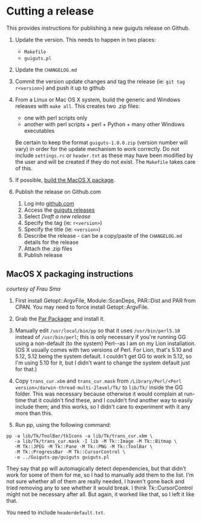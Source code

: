 # Cutting a release

This provides instructions for publishing a new guiguts release on
Github.

1. Update the version. This needs to happen in two places:
	* `Makefile`
	* `guiguts.pl`

2. Update the `CHANGELOG.md`

3. Commit the version update changes and tag the release
   (ie: `git tag r<version>`) and push it up to github

4. From a Linux or Mac OS X system, build the generic and Windows
   releases with `make all`. This creates two .zip files:

     * one with perl scripts only
     * another with perl scripts + perl + Python + many other Windows executables

   Be certain to keep the format
   `guiguts-1.0.0.zip` (version number will vary) in order for
   the update mechanism to work correctly. Do not include
   `settings.rc` or `header.txt` as these may have been modified
   by the user and will be created if they do not exist.
   The `Makefile` takes care of this.

5. If possible, [build the MacOS X package](#macos-x-packaging-instructions).

6. Publish the release on Github.com
	1. Log into [github.com](https://github.com)
	2. Access the [guiguts releases](https://github.com/DistributedProofreaders/guiguts/releases)
	3. Select *Draft a new release*
	4. Specify the tag (ie: `r<version>`)
	5. Specify the title (ie: `<version>`)
	6. Describe the release - can be a copy/paste of the `CHANGELOG.md`
	   details for the release
	7. Attach the .zip files
	8. Publish release

## MacOS X packaging instructions
_courtesy of Frau Sma_

1. First install Getopt::ArgvFile, Module::ScanDeps, PAR::Dist and PAR
from CPAN. You may need to force install Getopt::ArgvFile.

2. Grab the [Par Packager](http://search.cpan.org/~rschupp/PAR-Packer-1.010/lib/pp.pm)
and install it.

3. Manually edit `/usr/local/bin/pp` so that it uses `/usr/bin/perl5.10`
instead of `/usr/bin/perl`; this is only necessary if you're running GG
using a non-default (to the system) Perl--as I am on my Lion
installation. (OS X usually comes with two versions of Perl. For Lion,
that's 5.10 and 5.12, 5.12 being the system default. I couldn't get GG
to work in 5.12, so I'm using 5.10 for it, but I didn't want to change
the system default just for that.)

4. Copy `trans_cur.xbm` and `trans_cur.mask` from
`/Library/Perl/<Perl version>/darwin-thread-multi-2level/Tk/` to `lib/Tk/`
inside the GG folder. This was necessary because otherwise it would
complain at run-time that it couldn't find these, and I couldn't find
another way to easily include them; and this works, so I didn't care to
experiment with it any more than this.

5. Run pp, using the following command:
```
pp -a lib/Tk/ToolBar/tkIcons -a lib/Tk/trans_cur.xbm \
   -a lib/Tk/trans_cur.mask -I lib -M Tk::Image -M Tk::Bitmap \
   -M Tk::JPEG -M Tk::Pane -M Tk::PNG -M Tk::ToolBar \
   -M Tk::ProgressBar -M Tk::CursorControl \
   -o ../Guiguts-pp/guiguts guiguts.pl
```

They say that pp will automagically detect dependencies, but that didn't
work for some of them for me, so I had to manually add them to the list.
I'm not sure whether all of them are really needed, I haven't gone back
and tried removing any to see whether it would break. I think
Tk::CursorControl might not be necessary after all. But again, it worked
like that, so I left it like that.

You need to include `headerdefault.txt`.
